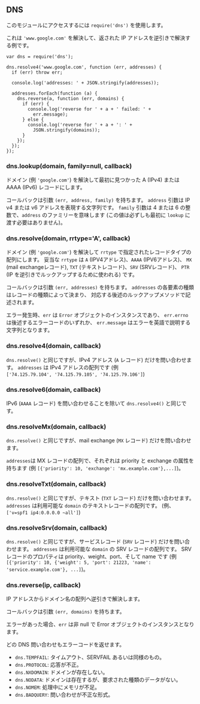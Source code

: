 ## DNS

<!--
Use `require('dns')` to access this module.
-->
このモジュールにアクセスするには `require('dns')` を使用します。

<!--
Here is an example which resolves `'www.google.com'` then reverse
resolves the IP addresses which are returned.
-->
これは `'www.google.com'` を解決して、返された IP アドレスを逆引きで解決する例です。

    var dns = require('dns');

    dns.resolve4('www.google.com', function (err, addresses) {
      if (err) throw err;

      console.log('addresses: ' + JSON.stringify(addresses));

      addresses.forEach(function (a) {
        dns.reverse(a, function (err, domains) {
          if (err) {
            console.log('reverse for ' + a + ' failed: ' +
              err.message);
          } else {
            console.log('reverse for ' + a + ': ' +
              JSON.stringify(domains));
          }
        });
      });
    });

### dns.lookup(domain, family=null, callback)

<!--
Resolves a domain (e.g. `'google.com'`) into the first found A (IPv4) or
AAAA (IPv6) record.
-->
ドメイン (例 `'google.com'`) を解決して最初に見つかった
A (IPv4) または AAAA (IPv6) レコードにします。

<!--
The callback has arguments `(err, address, family)`.  The `address` argument
is a string representation of a IP v4 or v6 address. The `family` argument
is either the integer 4 or 6 and denotes the family of `address` (not
neccessarily the value initially passed to `lookup`).
-->
コールバックは引数 `(err, address, family)` を持ちます。
`address` 引数は IP v4 または v6 アドレスを表現する文字列です。
`family` 引数は 4 または 6 の整数で、`address` のファミリーを意味します
(この値は必ずしも最初に `lookup` に渡す必要はありません)。


### dns.resolve(domain, rrtype='A', callback)

<!--
Resolves a domain (e.g. `'google.com'`) into an array of the record types
specified by rrtype. Valid rrtypes are `A` (IPV4 addresses), `AAAA` (IPV6
addresses), `MX` (mail exchange records), `TXT` (text records), `SRV` (SRV
records), and `PTR` (used for reverse IP lookups).
-->
ドメイン (例 `'google.com'`) を解決して `rrtype` で指定されたレコードタイプの配列にします。
妥当な `rrtype` は `A` (IPV4アドレス)、`AAAA` (IPV6アドレス)、
`MX` (mail exchangeレコード), `TXT` (テキストレコード)、`SRV` (SRVレコード)、
`PTR` (IP を逆引きでルックアップするために使われる) です。

<!--
The callback has arguments `(err, addresses)`.  The type of each item
in `addresses` is determined by the record type, and described in the
documentation for the corresponding lookup methods below.
-->
コールバックは引数 `(err, addresses)` を持ちます。
`addresses` の各要素の種類はレコードの種類によって決まり、
対応する後述のルックアップメソッドで記述されます。

<!--
On error, `err` would be an instanceof `Error` object, where `err.errno` is
one of the error codes listed below and `err.message` is a string describing
the error in English.
-->
エラー発生時、`err` は `Error` オブジェクトのインスタンスであり、
`err.errno` は後述するエラーコードのいずれか、
`err.message` はエラーを英語で説明する文字列となります。


### dns.resolve4(domain, callback)

<!--
The same as `dns.resolve()`, but only for IPv4 queries (`A` records). 
`addresses` is an array of IPv4 addresses (e.g.  
`['74.125.79.104', '74.125.79.105', '74.125.79.106']`).
-->
`dns.resolve()` と同じですが、IPv4 アドレス (`A` レコード) だけを問い合わせます。
`addresses` は IPv4 アドレスの配列です (例<br />
`['74.125.79.104', '74.125.79.105', '74.125.79.106']`)

### dns.resolve6(domain, callback)

<!--
The same as `dns.resolve4()` except for IPv6 queries (an `AAAA` query).
-->
IPv6 (`AAAA` レコード) を問い合わせることを除いて `dns.resolve4()` と同じです。


### dns.resolveMx(domain, callback)

<!--
The same as `dns.resolve()`, but only for mail exchange queries (`MX` records).
-->
`dns.resolve()` と同じですが、mail exchange (`MX` レコード) だけを問い合わせます。

<!--
`addresses` is an array of MX records, each with a priority and an exchange
attribute (e.g. `[{'priority': 10, 'exchange': 'mx.example.com'},...]`).
-->
`addresses`は MX レコードの配列で、それぞれは priority と exchange の属性を持ちます
(例 `[{'priority': 10, 'exchange': 'mx.example.com'},...]`)。

### dns.resolveTxt(domain, callback)

<!--
The same as `dns.resolve()`, but only for text queries (`TXT` records).
`addresses` is an array of the text records available for `domain` (e.g.,
`['v=spf1 ip4:0.0.0.0 ~all']`).
-->
`dns.resolve()` と同じですが、テキスト (`TXT` レコード) だけを問い合わせます。
`addresses` は利用可能な `domain` のテキストレコードの配列です。
(例、`['v=spf1 ip4:0.0.0.0 ~all']`)

### dns.resolveSrv(domain, callback)

<!--
The same as `dns.resolve()`, but only for service records (`SRV` records).
`addresses` is an array of the SRV records available for `domain`. Properties
of SRV records are priority, weight, port, and name (e.g., 
`[{'priority': 10, {'weight': 5, 'port': 21223, 'name': 'service.example.com'}, ...]`).
-->
`dns.resolve()` と同じですが、サービスレコード (`SRV` レコード) だけを問い合わせます。
`addresses` は利用可能な `domain` の SRV レコードの配列です。
SRV レコードのプロパティは priority、weight、port、そして name です
(例 `[{'priority': 10, {'weight': 5, 'port': 21223, 'name': 'service.example.com'}, ...]`)。

### dns.reverse(ip, callback)

<!--
Reverse resolves an ip address to an array of domain names.
-->
IP アドレスからドメイン名の配列へ逆引きで解決します。

<!--
The callback has arguments `(err, domains)`. 
-->
コールバックは引数 `(err, domains)` を持ちます。

<!--
If there an an error, `err` will be non-null and an instanceof the Error
object.
-->
エラーがあった場合、`err` は非 null で Error オブジェクトのインスタンスとなります。

<!--
Each DNS query can return an error code.
-->
どの DNS 問い合わせもエラーコードを返せます。

<!--
- `dns.TEMPFAIL`: timeout, SERVFAIL or similar.
- `dns.PROTOCOL`: got garbled reply.
- `dns.NXDOMAIN`: domain does not exists.
- `dns.NODATA`: domain exists but no data of reqd type.
- `dns.NOMEM`: out of memory while processing.
- `dns.BADQUERY`: the query is malformed.
-->
- `dns.TEMPFAIL`: タイムアウト、SERVFAIL あるいは同様のもの。
- `dns.PROTOCOL`: 応答が不正。
- `dns.NXDOMAIN`: ドメインが存在しない。
- `dns.NODATA`: ドメインは存在するが、要求された種類のデータがない。
- `dns.NOMEM`: 処理中にメモリが不足。
- `dns.BADQUERY`: 問い合わせが不正な形式。
